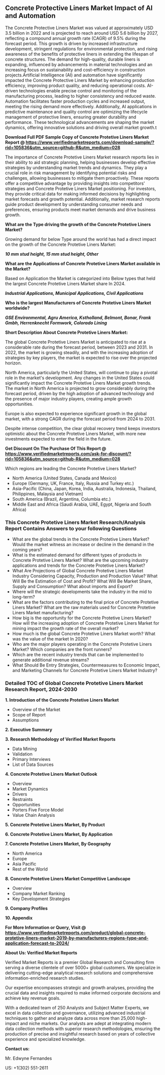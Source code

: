 <h2>Concrete Protective Liners Market Impact of AI and Automation</h2>The Concrete Protective Liners Market was valued at approximately USD 3.5 billion in 2022 and is projected to reach around USD 5.6 billion by 2027, reflecting a compound annual growth rate (CAGR) of 9.5% during the forecast period. This growth is driven by increased infrastructure development, stringent regulations for environmental protection, and rising awareness of the benefits of protective liners in extending the lifespan of concrete structures. The demand for high-quality, durable liners is expanding, influenced by advancements in material technologies and an increasing focus on sustainability and cost-efficiency in construction projects.Artificial Intelligence (AI) and automation have significantly impacted the Concrete Protective Liners Market by enhancing production efficiency, improving product quality, and reducing operational costs. AI-driven technologies enable precise control and monitoring of the manufacturing process, leading to higher consistency and reduced waste. Automation facilitates faster production cycles and increased output, meeting the rising demand more effectively. Additionally, AI applications in predictive maintenance and quality control are optimizing the lifecycle management of protective liners, ensuring greater durability and performance. These technological advancements are shaping the market dynamics, offering innovative solutions and driving overall market growth.t</p><p id="" class=""><strong>Download Full PDF Sample Copy of Concrete Protetive Liners Market Report @ <a href="https://www.verifiedmarketreports.com/download-sample/?rid=105836&utm_source=github-R&utm_medium=028" target="_blank">https://www.verifiedmarketreports.com/download-sample/?rid=105836&utm_source=github-R&utm_medium=028</a></strong></p><p>The importance of&nbsp;Concrete Protetive Liners Market research reports lies in their ability to aid strategic planning, helping businesses develop effective strategies by understanding market trends and dynamics. They play a crucial role in risk management by identifying potential risks and challenges, allowing businesses to mitigate them proactively. These reports offer a competitive advantage by providing insights into competitors' strategies and Concrete Protetive Liners Market positioning. For investors, they provide critical data for making informed decisions by highlighting market forecasts and growth potential. Additionally, market research reports guide product development by understanding consumer needs and preferences, ensuring products meet market demands and drive business growth.</p><p><strong>What are the&nbsp;Type driving the growth of the Concrete Protetive Liners Market?</strong></p><p id="" class="">Growing demand for below Type around the world has had a direct impact on the growth of the Concrete Protetive Liners Market:</p><em><strong>10 mm stud height, 15 mm stud height, Other</strong></em></p><strong>What are the&nbsp;Applications&nbsp;of Concrete Protetive Liners Market available in the Market?</strong></p><p id="" class="">Based on Application the Market is categorized into Below types that held the largest Concrete Protetive Liners Market share In 2024.</p><em><strong>Industrial Applications, Municipal Applications, Civil Applications</strong></em></p><strong>Who is the largest Manufacturers of Concrete Protetive Liners Market worldwide?</strong></p><p><em><strong>GSE Environmental, Agru America, Kstholland, Belmont, Bonar, Frank Gmbh, Herrenknecht Formwork, Colorado Lining</strong></em></p><p id="" class=""><strong>Short Description About Concrete Protetive Liners Market:</strong></p><p>The global Concrete Protetive Liners Market is anticipated to rise at a considerable rate during the forecast period, between 2023 and 2031. In 2022, the market is growing steadily, and with the increasing adoption of strategies by key players, the market is expected to rise over the projected horizon.</p><p>North America, particularly the United States, will continue to play a pivotal role in the market's development. Any changes in the United States could significantly impact the Concrete Protetive Liners Market growth trends. The market in North America is projected to grow considerably during the forecast period, driven by the high adoption of advanced technology and the presence of major industry players, creating ample growth opportunities.</p><p>Europe is also expected to experience significant growth in the global market, with a strong CAGR during the forecast period from 2024 to 2031.</p><p>Despite intense competition, the clear global recovery trend keeps investors optimistic about the Concrete Protetive Liners Market, with more new investments expected to enter the field in the future.</p><p id="" class=""><strong>Get Discount On The Purchase Of This Report @ <a href="https://www.verifiedmarketreports.com/ask-for-discount/?rid=105836&utm_source=github-R&utm_medium=028" target="_blank">https://www.verifiedmarketreports.com/ask-for-discount/?rid=105836&utm_source=github-R&utm_medium=028</a></strong></p>Which regions are leading the Concrete Protetive Liners Market?</p><ul><li>North America (United States, Canada and Mexico)</li><li>Europe (Germany, UK, France, Italy, Russia and Turkey etc.)</li><li>Asia-Pacific (China, Japan, Korea, India, Australia, Indonesia, Thailand, Philippines, Malaysia and Vietnam)</li><li>South America (Brazil, Argentina, Columbia etc.)</li><li>Middle East and Africa (Saudi Arabia, UAE, Egypt, Nigeria and South Africa)</li></ul><h3 id="" class="">This Concrete Protetive Liners Market Research/Analysis Report Contains Answers to your following Questions</h3><ul><li>What are the global trends in the Concrete Protetive Liners Market? Would the market witness an increase or decline in the demand in the coming years?</li><li>What is the estimated demand for different types of products in Concrete Protetive Liners Market? What are the upcoming industry applications and trends for the Concrete Protetive Liners Market?</li><li>What Are Projections of Global Concrete Protetive Liners Market Industry Considering Capacity, Production and Production Value? What Will Be the Estimation of Cost and Profit? What Will Be Market Share, Supply and Consumption? What about imports and Export?</li><li>Where will the strategic developments take the industry in the mid to long-term?</li><li>What are the factors contributing to the final price of Concrete Protetive Liners Market? What are the raw materials used for Concrete Protetive Liners Market manufacturing?</li><li>How big is the opportunity for the Concrete Protetive Liners Market? How will the increasing adoption of Concrete Protetive Liners Market for mining impact the growth rate of the overall market?</li><li>How much is the global Concrete Protetive Liners Market worth? What was the value of the market In 2020?</li><li>Who are the major players operating in the Concrete Protetive Liners Market? Which companies are the front runners?</li><li>Which are the recent industry trends that can be implemented to generate additional revenue streams?</li><li>What Should Be Entry Strategies, Countermeasures to Economic Impact, and Marketing Channels for Concrete Protetive Liners Market Industry?</li></ul><h3 id="" class="">Detailed TOC of Global Concrete Protetive Liners Market Research Report, 2024-2030</h3><p id="" class=""><strong>1. Introduction of the Concrete Protetive Liners Market</strong></p><ul><li>Overview of the Market</li><li>Scope of Report</li><li>Assumptions</li></ul><p id="" class=""><strong>2. Executive Summary</strong></p><p id="" class=""><strong>3. Research Methodology of Verified Market Reports</strong></p><ul><li>Data Mining</li><li>Validation</li><li>Primary Interviews</li><li>List of Data Sources</li></ul><p id="" class=""><strong>4. Concrete Protetive Liners Market Outlook</strong></p><ul><li>Overview</li><li>Market Dynamics</li><li>Drivers</li><li>Restraints</li><li>Opportunities</li><li>Porters Five Force Model</li><li>Value Chain Analysis</li></ul><p id="" class=""><strong>5. Concrete Protetive Liners Market, By Product</strong></p><p id="" class=""><strong>6. Concrete Protetive Liners Market, By Application</strong></p><p id="" class=""><strong>7. Concrete Protetive Liners Market, By Geography</strong></p><ul><li>North America</li><li>Europe</li><li>Asia Pacific</li><li>Rest of the World</li></ul><p id="" class=""><strong>8. Concrete Protetive Liners Market Competitive Landscape</strong></p><ul><li>Overview</li><li>Company Market Ranking</li><li>Key Development Strategies</li></ul><p id="" class=""><strong>9. Company Profiles</strong></p><p id="" class=""><strong>10. Appendix</strong></p><p id="" class=""><strong>For More Information or Query, Visit @ <a href="https://www.verifiedmarketreports.com/product/global-concrete-protetive-liners-market-2019-by-manufacturers-regions-type-and-application-forecast-to-2024/" target="_blank">https://www.verifiedmarketreports.com/product/global-concrete-protetive-liners-market-2019-by-manufacturers-regions-type-and-application-forecast-to-2024/</a></strong></p><p id="" class=""><strong>About Us: Verified Market Reports</strong></p><p id="" class="">Verified Market Reports is a premier Global Research and Consulting firm serving a diverse clientele of over 5000+ global customers. We specialize in delivering cutting-edge analytical research solutions and comprehensive information-enriched research studies.</p><p id="" class="">Our expertise encompasses strategic and growth analyses, providing the crucial data and insights required to make informed corporate decisions and achieve key revenue goals.</p><p id="" class="">With a dedicated team of 250 Analysts and Subject Matter Experts, we excel in data collection and governance, utilizing advanced industrial techniques to gather and analyze data across more than 25,000 high-impact and niche markets. Our analysts are adept at integrating modern data collection methods with superior research methodologies, ensuring the production of precise and insightful research based on years of collective experience and specialized knowledge.</p><p id="" class=""><strong>Contact us:</strong></p><p id="" class="">Mr. Edwyne Fernandes</p><p id="" class="">US: +1(302) 551-2611</p>